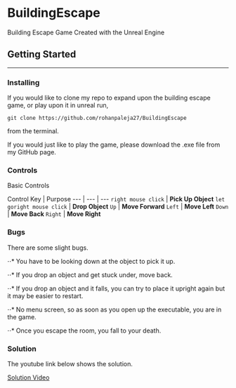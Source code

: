 # BuildingEscape
Building Escape Game Created with the Unreal Engine


## Getting Started
_____________________________

### Installing

If you would like to clone my repo to expand upon the building escape game, or play upon it in unreal
run,

`git clone https://github.com/rohanpaleja27/BuildingEscape`

from the terminal.

If you would just like to play the game, please download the .exe file from my GitHub page.

### Controls

Basic Controls

Control Key | Purpose
--- | --- | ---
`right mouse click` | **Pick Up Object**
`let goright mouse click` | **Drop Object**
`Up` | **Move Forward**
`Left` | **Move Left**
`Down` | **Move Back**
`Right` | **Move Right**


### Bugs

There are some slight bugs. 

⋅⋅* You have to be looking down at the object to pick it up.

⋅⋅* If you drop an object and get stuck under, move back.

⋅⋅* If you drop an object and it falls, you can try to place it upright again but it may be easier to restart.

⋅⋅* No menu screen, so as soon as you open up the executable, you are in the game.

⋅⋅* Once you escape the room, you fall to your death.




### Solution

The youtube link below shows the solution.

[Solution Video](https://www.youtube.com/watch?v=AZcnAlTZJc8)


